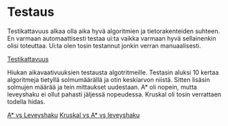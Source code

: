 # Testaus

Testikattavuus alkaa olla aika hyvä algoritmien ja tietorakenteiden suhteen. En varmaan automaattisesti testaa ui:ta vaikka varmaan hyvä sellainenkin olisi toteuttaa. Ui:ta olen tosin testannut jonkin verran manuaalisesti.

[Testikattavuus](https://github.com/SkarpAnton/labyrintin-ratkoja/blob/master/dokumentaatio/kuvat/Testikattavuus.png)

Hiukan aikavaativuuksien testausta algotritmeille. Testasin aluksi 10 kertaa algoritmeja tietyllä solmumäärällä ja otin keskiarvon niistä. Sitten lisäsin solmujen määrää ja tein mittaukset uudestaan. A* oli nopein, mutta leveyshaku ei ollut pahasti jäljessä nopeudessa. Kruskal oli tosin verrattaen todella hidas.

[A* vs Leveyshaku](https://github.com/SkarpAnton/labyrintin-ratkoja/blob/master/dokumentaatio/kuvat/AStarVsBFS.png)
[Kruskal vs A* vs leveyshaku](https://github.com/SkarpAnton/labyrintin-ratkoja/blob/master/dokumentaatio/kuvat/KruskalVsAStarVsBFS.png)

